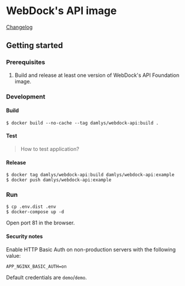 WebDock's API image
========================

[Changelog](CHANGELOG.md)

## Getting started

### Prerequisites

1. Build and release at least one version of WebDock's API Foundation image.

### Development

#### Build

```
$ docker build --no-cache --tag damlys/webdock-api:build .
```

#### Test

> How to test application?

#### Release

```
$ docker tag damlys/webdock-api:build damlys/webdock-api:example
$ docker push damlys/webdock-api:example
```

### Run

```
$ cp .env.dist .env
$ docker-compose up -d
```

Open port 81 in the browser.

#### Security notes

Enable HTTP Basic Auth on non-production servers with the following value:

```
APP_NGINX_BASIC_AUTH=on
```

Default credentials are `demo`/`demo`.
